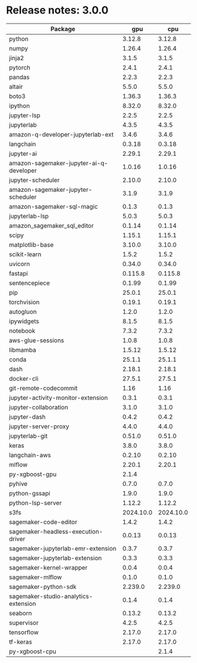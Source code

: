 # Release notes: 3.0.0

Package | gpu| cpu
---|---|---
python|3.12.8|3.12.8
numpy|1.26.4|1.26.4
jinja2|3.1.5|3.1.5
pytorch|2.4.1|2.4.1
pandas|2.2.3|2.2.3
altair|5.5.0|5.5.0
boto3|1.36.3|1.36.3
ipython|8.32.0|8.32.0
jupyter-lsp|2.2.5|2.2.5
jupyterlab|4.3.5|4.3.5
amazon-q-developer-jupyterlab-ext|3.4.6|3.4.6
langchain|0.3.18|0.3.18
jupyter-ai|2.29.1|2.29.1
amazon-sagemaker-jupyter-ai-q-developer|1.0.16|1.0.16
jupyter-scheduler|2.10.0|2.10.0
amazon-sagemaker-jupyter-scheduler|3.1.9|3.1.9
amazon-sagemaker-sql-magic|0.1.3|0.1.3
jupyterlab-lsp|5.0.3|5.0.3
amazon_sagemaker_sql_editor|0.1.14|0.1.14
scipy|1.15.1|1.15.1
matplotlib-base|3.10.0|3.10.0
scikit-learn|1.5.2|1.5.2
uvicorn|0.34.0|0.34.0
fastapi|0.115.8|0.115.8
sentencepiece|0.1.99|0.1.99
pip|25.0.1|25.0.1
torchvision|0.19.1|0.19.1
autogluon|1.2.0|1.2.0
ipywidgets|8.1.5|8.1.5
notebook|7.3.2|7.3.2
aws-glue-sessions|1.0.8|1.0.8
libmamba|1.5.12|1.5.12
conda|25.1.1|25.1.1
dash|2.18.1|2.18.1
docker-cli|27.5.1|27.5.1
git-remote-codecommit|1.16|1.16
jupyter-activity-monitor-extension|0.3.1|0.3.1
jupyter-collaboration|3.1.0|3.1.0
jupyter-dash|0.4.2|0.4.2
jupyter-server-proxy|4.4.0|4.4.0
jupyterlab-git|0.51.0|0.51.0
keras|3.8.0|3.8.0
langchain-aws|0.2.10|0.2.10
mlflow|2.20.1|2.20.1
py-xgboost-gpu|2.1.4| 
pyhive|0.7.0|0.7.0
python-gssapi|1.9.0|1.9.0
python-lsp-server|1.12.2|1.12.2
s3fs|2024.10.0|2024.10.0
sagemaker-code-editor|1.4.2|1.4.2
sagemaker-headless-execution-driver|0.0.13|0.0.13
sagemaker-jupyterlab-emr-extension|0.3.7|0.3.7
sagemaker-jupyterlab-extension|0.3.3|0.3.3
sagemaker-kernel-wrapper|0.0.4|0.0.4
sagemaker-mlflow|0.1.0|0.1.0
sagemaker-python-sdk|2.239.0|2.239.0
sagemaker-studio-analytics-extension|0.1.4|0.1.4
seaborn|0.13.2|0.13.2
supervisor|4.2.5|4.2.5
tensorflow|2.17.0|2.17.0
tf-keras|2.17.0|2.17.0
py-xgboost-cpu| |2.1.4
